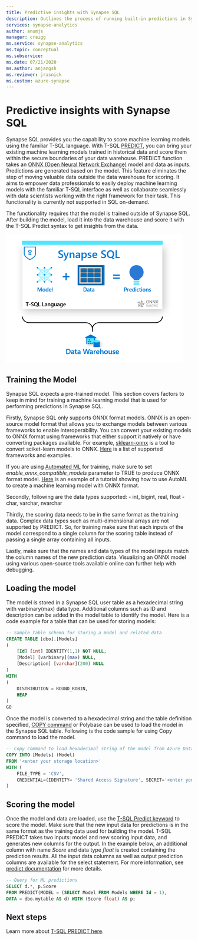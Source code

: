 ```yaml
---
title: Predictive insights with Synapse SQL 
description: Outlines the process of running built-in predictions in Synapse SQL  
services: synapse-analytics
author: anumjs
manager: craigg
ms.service: synapse-analytics
ms.topic: conceptual
ms.subservice: 
ms.date: 07/21/2020
ms.author: anjangsh
ms.reviewer: jrasnick
ms.custom: azure-synapse
---
```


# Predictive insights with Synapse SQL 

Synapse SQL provides you the capability to score machine learning models using the familiar T-SQL language. With T-SQL [PREDICT](https://docs.microsoft.com/sql/t-sql/queries/predict-transact-sql?view=azure-sqldw-latest), you can bring your existing machine learning models trained in historical data and score them within the secure boundaries of your data warehouse. PREDICT function takes an [ONNX (Open Neural Network Exchange)](https://onnx.ai/) model and data as inputs. Predictions are generated based on the model. This feature eliminates the step of moving valuable data outside the data warehouse for scoring. It aims to empower data professionals to easily deploy machine learning models with the familiar T-SQL interface as well as collaborate seamlessly with data scientists working with the right framework for their task. This functionality is currently not supported in SQL on-demand.

The functionality requires that the model is trained outside of Synapse SQL. After building the model, load it into the data warehouse and score it with the T-SQL Predict syntax to get insights from the data.

![predictoverview](./media/sql-data-warehouse-predict/datawarehouse-overview.png)

## Training the Model

Synapse SQL expects a pre-trained model. This section covers factors to keep in mind for training a machine learning model that is used for performing predictions in Synapse SQL.

Firstly, Synapse SQL only supports ONNX format models. ONNX is an open-source model format that allows you to exchange models between various frameworks to enable interoperability. You can convert your existing models to ONNX format using frameworks that either support it natively or have converting packages available. For example, [sklearn-onnx](https://github.com/onnx/sklearn-onnx) is a tool to convert sciket-learn models to ONNX. [Here](https://github.com/onnx/tutorials#converting-to-onnx-format) is a list of supported frameworks and examples.

If you are using [Automated ML](https://docs.microsoft.com/azure/machine-learning/concept-automated-ml) for training, make sure to set *enable_onnx_compatible_models* parameter to TRUE to produce ONNX format model. [Here](https://github.com/Azure/MachineLearningNotebooks/blob/master/how-to-use-azureml/automated-machine-learning/classification-bank-marketing-all-features/auto-ml-classification-bank-marketing-all-features.ipynb) is an example of a tutorial showing how to use AutoML to create a machine learning model with ONNX format.

Secondly, following are the data types supported:
    - int, bigint, real, float
    - char, varchar, nvarchar

Thirdly, the scoring data needs to be in the same format as the training data. Complex data types such as multi-dimensional arrays are not supported by PREDICT. So, for training make sure that each inputs of the model correspond to a single column for the scoring table instead of passing a single array containing all inputs.

Lastly, make sure that the names and data types of the model inputs match the column names of the new prediction data. Visualizing an ONNX model using various open-source tools available online can further help with debugging.

## Loading the model

The model is stored in a Synapse SQL user table as a hexadecimal string with varbinary(max) data type. Additional columns such as ID and description can be added in the model table to identify the model. Here is a code example for a table that can be used for storing models:

```sql
-- Sample table schema for storing a model and related data
CREATE TABLE [dbo].[Models]
(
    [Id] [int] IDENTITY(1,1) NOT NULL,
    [Model] [varbinary](max) NULL,
    [Description] [varchar](200) NULL
)
WITH
(
    DISTRIBUTION = ROUND_ROBIN,
    HEAP
)
GO

```

Once the model is converted to a hexadecimal string and the table definition specified, [COPY command](https://docs.microsoft.com/sql/t-sql/statements/copy-into-transact-sql?view=azure-sqldw-latest) or Polybase can be used to load the model in the Synapse SQL table. Following is the code sample for using Copy command to load the model.

```sql
-- Copy command to load hexadecimal string of the model from Azure Data Lake storage location
COPY INTO [Models] (Model)
FROM '<enter your storage location>'
WITH (
    FILE_TYPE = 'CSV',
    CREDENTIAL=(IDENTITY= 'Shared Access Signature', SECRET='<enter your storage key here>')
)
```

## Scoring the model

Once the model and data are loaded, use the [T-SQL Predict keyword](https://docs.microsoft.com/sql/t-sql/queries/predict-transact-sql?view=azure-sqldw-latest) to score the model. Make sure that the new input data for predictions is in the same format as the training data used for building the model. T-SQL PREDICT takes two inputs: model and new scoring input data, and generates new columns for the output. In the example below, an additional column with name *Score* and data type *float* is created containing the prediction results. All the input data columns as well as output prediction columns are available for the select statement. For more information, see [predict documentation](https://docs.microsoft.com/sql/t-sql/queries/predict-transact-sql?view=azure-sqldw-latest) for more details.

```sql
-- Query for ML predictions
SELECT d.*, p.Score
FROM PREDICT(MODEL = (SELECT Model FROM Models WHERE Id = 1),
DATA = dbo.mytable AS d) WITH (Score float) AS p;
```

## Next steps

Learn more about [T-SQL PREDICT here](https://docs.microsoft.com/sql/t-sql/queries/predict-transact-sql?view=azure-sqldw-latest).
